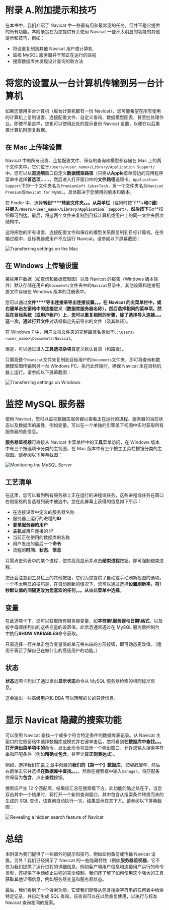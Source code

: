 # 附录 A.附加提示和技巧

在本书中，我们介绍了 Navicat 中一些最有用和最常见的任务，但并不是它提供的所有功能。本附录旨在为您提供有关使用 Navicat 一些不太明显的功能的其他提示和技巧，例如：

*   将设置复制到其他 Navicat 用户或计算机
*   监视 MySQL 服务器并干预正在运行的进程
*   搜索数据库并发现设计查询的新方法

# 将您的设置从一台计算机传输到另一台计算机

如果您使用多台计算机（每台计算机都有一份 Navicat），您可能希望在所有使用的计算机上复制设置、连接配置文件、自定义查询、数据模型图表，甚至批处理作业。即使不是这样，您也可以使用此处的提示备份 Navicat 设置，以便在以后重置计算机时恢复数据。

## 在 Mac 上传输设置

Navicat 中的所有设置、连接配置文件、保存的查询和模型都存储在 Mac 上的两个文件夹中，它们位于`/Users/<user_name>/Library/Application Support/`中。您可以从**首选项**窗口自定义**数据模型路径**（只需从**Apple**菜单旁边的应用程序菜单中选择**首选项……**，然后进入打开窗口中的**文件路径**选项卡。`Application Support`下的一个文件夹名为`PremiumSoft CyberTech`，另一个文件夹名为`Navicat Premium`或`Navicat for MySQL`，具体取决于您使用的版本和版本。

在 Finder 中，选择**转到****转到文件夹。。。从菜单栏**（或同时按下**+**和**G**键）并键入`/Users/<user_name>/Library/Application``Support/`，然后按下**Go**按钮即可到达。最后，将这两个文件夹复制到目标计算机或用户上的同一文件夹层次结构中。

这将把您的所有设置、连接配置文件和保存的模型关系图复制到目标计算机。在传输过程中，目标机器或用户不应运行 Navicat。请参阅以下屏幕截图：

![Transferring settings on the Mac](img/7461EN_A_01.jpg)

## 在 Windows 上传输设置

某些用户数据（如查询和数据模型图）以及 Navicat 的报告（Windows 版本除外）默认存储在用户的`Documents`文件夹中的`Navicat`目录中。其他设置和连接配置文件存储在 Windows 版本的注册表中。

您可以通过**文件****导出连接来导出连接设置。。。**在 Navicat 的主菜单栏中，或右键单击左窗格中的连接定义（数据库服务器名称），然后选择相同的菜单项。然后在目标系统（或用户帐户）上，您可以重复相同的步骤，除了选择**导入连接。。。**这一次，通过**打开文件**对话框指定先前导出的文件（及其路径）。

在 Windows 7 中，用户文档文件夹的完整路径名类似于`C:\Users\<user_name>\Documents\Navicat`。

但是，可以通过进入**工具****选项****杂项**自定义默认目录（和路径）。

只需将整个`Navicat`文件夹复制到目标用户的`Documents`文件夹，即可将查询和数据模型图传输到另一台 Windows PC。执行此传输时，确保 Navicat 未在目标机器上运行。请参阅以下屏幕截图：

![Transferring settings on Windows](img/7461EN_A_02.jpg)

# 监控 MySQL 服务器

使用 Navicat，您可以监视数据库服务器以查看正在运行的进程、服务器的当前状态以及数据库的属性，例如变量。可以在一个单独的引擎盖下视图中实时获取所有服务器的此信息。

**服务器监视器**可直接从 Navicat 主菜单栏中的**工具**菜单访问，在 Windows 版本中有三个按选项卡分类的主视图，在 Mac 版本中有三个按主工具栏按钮分类的主视图。请参阅以下屏幕截图：

![Monitoring the MySQL Server](img/7461EN_A_03.jpg)

## 工艺清单

在这里，您可以看到所有服务器上正在运行的进程或任务，这些进程或任务在窗口右侧窗格的复选框列表中被选中。您在此屏幕上获得的信息如下所示：

*   在连接设置中定义的服务器名称
*   服务器上运行的进程的**ID**
*   **登录服务器的用户**
*   **主机**或用户连接的 IP
*   当前正在使用的数据库的名称
*   用户发出的最后一个**命令**
*   流程的**时间**、**状态**、**信息**

只需点击列表中的某个进程，使其高亮显示并点击**结束进程**按钮，即可强制结束进程。

您还会注意到工具栏上的其他按钮，它们为您提供了自动或手动刷新视图的选项。一个不太明显的技巧是，在自动刷新的情况下，您可以通过选择**设置刷新率，将**1**秒默认值的间隔更改为您喜欢的任何。。。从**编辑**菜单中选择**。

## 变量

在此选项卡下，您可以获取所有服务器变量，如**字符集\服务器**和**日期\格式**，以及按字母顺序列出的这些变量的设置值。此信息通常通过在 MySQL 服务器控制台中执行**SHOW VARIABLES**命令获取。

只需选择一行并单击包含变量值的单元格右端的方形按钮，即可动态更改值。（适用于真正了解自己在做什么的高级用户的功能。）

## 状态

**状态**选项卡列出了通过发出**显示状态**命令从 MySQL 服务器检索的相同标准信息。

这会输出一些高级用户和 DBA 可以理解的长的只读信息。

# 显示 Navicat 隐藏的搜索功能

可以使用 Navicat 查找一个或多个符合特定条件的数据库表记录。从 Navicat 主窗口的左侧窗格中选择数据库或模式并右键单击后，您将看到**在数据库中查找。。。打开弹出菜单项中的**命令。发出此命令将显示一个弹出窗口，允许您输入搜索字符串和匹配条件（例如**精确**或**包含**，甚至计算**正则表达式**）。

例如，选择我们在[第 2 章](2.html "Chapter 2. Working with Databases")中创建的**我们的【第一个】数据库**，*使用数据库*，然后右键单击它并选择**在数据库中查找。。。**。然后在搜索框中输入`manager`，将匹配条件保留为**包含**，点击**查找**按钮。

搜索应产生 12 个匹配项，结果应汇总在搜索框下方。此功能的酷之处在于，当您双击其中一个结果时，将打开一个新的查询窗口，其中包含从搜索条件转换而来的生成的 SQL 查询，该查询自动执行一次，结果显示在其下方。请参阅以下屏幕截图：

![Revealing a hidden search feature of Navicat](img/7461EN_A_04.jpg)

# 总结

本附录为我们提供了一些额外的提示和技巧，例如如何备份或传输 Navicat 设置。另外？我们已经揭示了 Navicat 的一些隐藏特性（例如**服务器监视器**，它不仅为我们提供了运行进程的详细信息，例如客户端用户信息和连接用户运行的命令类型，还提供了手动终止进程的完全控制。我们还了解了如何使用这个强大的工具获取其他详细信息，例如服务器变量和服务器状态。

最后，我们看到了一个搜索功能，它使我们能够从包含搜索字符串的任何表中检索特定记录，并自动生成 SQL 查询，该查询可以在以后重复使用，以执行与标准 Navicat 查询相同的搜索。